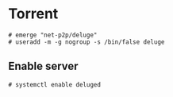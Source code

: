 # Torrent

```ShellSession
# emerge "net-p2p/deluge"
# useradd -m -g nogroup -s /bin/false deluge

```

## Enable server

```ShellSession
# systemctl enable deluged
```
